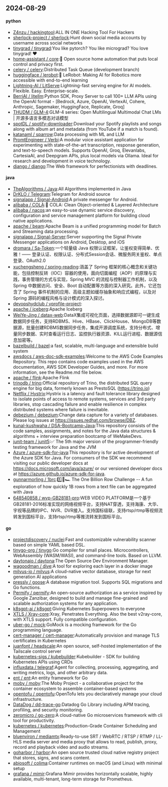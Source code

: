 ## 2024-08-29

#### python
* [Z4nzu / hackingtool](https://github.com/Z4nzu/hackingtool):ALL IN ONE Hacking Tool For Hackers
* [sherlock-project / sherlock](https://github.com/sherlock-project/sherlock):Hunt down social media accounts by username across social networks
* [tinygrad / tinygrad](https://github.com/tinygrad/tinygrad):You like pytorch? You like micrograd? You love tinygrad! ❤️
* [home-assistant / core](https://github.com/home-assistant/core):🏡 Open source home automation that puts local control and privacy first.
* [celery / celery](https://github.com/celery/celery):Distributed Task Queue (development branch)
* [huggingface / lerobot](https://github.com/huggingface/lerobot):🤗 LeRobot: Making AI for Robotics more accessible with end-to-end learning
* [Lightning-AI / LitServe](https://github.com/Lightning-AI/LitServe):Lightning-fast serving engine for AI models. Flexible. Easy. Enterprise-scale.
* [BerriAI / litellm](https://github.com/BerriAI/litellm):Python SDK, Proxy Server to call 100+ LLM APIs using the OpenAI format - [Bedrock, Azure, OpenAI, VertexAI, Cohere, Anthropic, Sagemaker, HuggingFace, Replicate, Groq]
* [THUDM / GLM-4](https://github.com/THUDM/GLM-4):GLM-4 series: Open Multilingual Multimodal Chat LMs | 开源多语言多模态对话模型
* [spotDL / spotify-downloader](https://github.com/spotDL/spotify-downloader):Download your Spotify playlists and songs along with album art and metadata (from YouTube if a match is found).
* [katanaml / sparrow](https://github.com/katanaml/sparrow):Data processing with ML and LLM
* [PromtEngineer / Verbi](https://github.com/PromtEngineer/Verbi):A modular voice assistant application for experimenting with state-of-the-art transcription, response generation, and text-to-speech models. Supports OpenAI, Groq, Elevanlabs, CartesiaAI, and Deepgram APIs, plus local models via Ollama. Ideal for research and development in voice technology.
* [django / django](https://github.com/django/django):The Web framework for perfectionists with deadlines.

#### java
* [TheAlgorithms / Java](https://github.com/TheAlgorithms/Java):All Algorithms implemented in Java
* [DrKLO / Telegram](https://github.com/DrKLO/Telegram):Telegram for Android source
* [signalapp / Signal-Android](https://github.com/signalapp/Signal-Android):A private messenger for Android.
* [alibaba / COLA](https://github.com/alibaba/COLA):🥤 COLA: Clean Object-oriented & Layered Architecture
* [alibaba / nacos](https://github.com/alibaba/nacos):an easy-to-use dynamic service discovery, configuration and service management platform for building cloud native applications.
* [apache / beam](https://github.com/apache/beam):Apache Beam is a unified programming model for Batch and Streaming data processing.
* [signalapp / Signal-Server](https://github.com/signalapp/Signal-Server):Server supporting the Signal Private Messenger applications on Android, Desktop, and iOS
* [dromara / Sa-Token](https://github.com/dromara/Sa-Token):一个轻量级 Java 权限认证框架，让鉴权变得简单、优雅！—— 登录认证、权限认证、分布式Session会话、微服务网关鉴权、单点登录、OAuth2.0
* [xuchengsheng / spring-reading](https://github.com/xuchengsheng/spring-reading):涵盖了 Spring 框架的核心概念和关键功能，包括控制反转（IOC）容器的使用，面向切面编程（AOP）的原理与实践，事务管理的方式与实现，Spring MVC 的流程与控制器工作机制，以及 Spring 中数据访问、安全、Boot 自动配置等方面的深入研究。此外，它还包含了 Spring 事件机制的应用、高级主题如缓存抽象和响应式编程，以及对 Spring 源码的编程风格与设计模式的深入探讨。
* [devopshydclub / vprofile-project](https://github.com/devopshydclub/vprofile-project):
* [apache / iceberg](https://github.com/apache/iceberg):Apache Iceberg
* [WeiYe-Jing / datax-web](https://github.com/WeiYe-Jing/datax-web):DataX集成可视化页面，选择数据源即可一键生成数据同步任务，支持RDBMS、Hive、HBase、ClickHouse、MongoDB等数据源，批量创建RDBMS数据同步任务，集成开源调度系统，支持分布式、增量同步数据、实时查看运行日志、监控执行器资源、KILL运行进程、数据源信息加密等。
* [bazelbuild / bazel](https://github.com/bazelbuild/bazel):a fast, scalable, multi-language and extensible build system
* [awsdocs / aws-doc-sdk-examples](https://github.com/awsdocs/aws-doc-sdk-examples):Welcome to the AWS Code Examples Repository. This repo contains code examples used in the AWS documentation, AWS SDK Developer Guides, and more. For more information, see the Readme.md file below.
* [apache / flink](https://github.com/apache/flink):Apache Flink
* [trinodb / trino](https://github.com/trinodb/trino):Official repository of Trino, the distributed SQL query engine for big data, formerly known as PrestoSQL (https://trino.io)
* [Netflix / Hystrix](https://github.com/Netflix/Hystrix):Hystrix is a latency and fault tolerance library designed to isolate points of access to remote systems, services and 3rd party libraries, stop cascading failure and enable resilience in complex distributed systems where failure is inevitable.
* [debezium / debezium](https://github.com/debezium/debezium):Change data capture for a variety of databases. Please log issues at https://issues.redhat.com/browse/DBZ.
* [kunal-kushwaha / DSA-Bootcamp-Java](https://github.com/kunal-kushwaha/DSA-Bootcamp-Java):This repository consists of the code samples, assignments, and notes for the Java data structures & algorithms + interview preparation bootcamp of WeMakeDevs.
* [junit-team / junit5](https://github.com/junit-team/junit5):✅ The 5th major version of the programmer-friendly testing framework for Java and the JVM
* [Azure / azure-sdk-for-java](https://github.com/Azure/azure-sdk-for-java):This repository is for active development of the Azure SDK for Java. For consumers of the SDK we recommend visiting our public developer docs at https://docs.microsoft.com/java/azure/ or our versioned developer docs at https://azure.github.io/azure-sdk-for-java.
* [gunnarmorling / 1brc](https://github.com/gunnarmorling/1brc):1️⃣🐝🏎️ The One Billion Row Challenge -- A fun exploration of how quickly 1B rows from a text file can be aggregated with Java
* [648540858 / wvp-GB28181-pro](https://github.com/648540858/wvp-GB28181-pro):WEB VIDEO PLATFORM是一个基于GB28181-2016标准实现的网络视频平台，支持NAT穿透，支持海康、大华、宇视等品牌的IPC、NVR、DVR接入。支持国标级联，支持rtsp/rtmp等视频流转发到国标平台，支持rtsp/rtmp等推流转发到国标平台。

#### go
* [projectdiscovery / nuclei](https://github.com/projectdiscovery/nuclei):Fast and customizable vulnerability scanner based on simple YAML based DSL.
* [tinygo-org / tinygo](https://github.com/tinygo-org/tinygo):Go compiler for small places. Microcontrollers, WebAssembly (WASM/WASI), and command-line tools. Based on LLVM.
* [daytonaio / daytona](https://github.com/daytonaio/daytona):The Open Source Dev Environment Manager.
* [wagoodman / dive](https://github.com/wagoodman/dive):A tool for exploring each layer in a docker image
* [milvus-io / milvus](https://github.com/milvus-io/milvus):A cloud-native vector database, storage for next generation AI applications
* [pressly / goose](https://github.com/pressly/goose):A database migration tool. Supports SQL migrations and Go functions.
* [Permify / permify](https://github.com/Permify/permify):An open-source authorization as a service inspired by Google Zanzibar, designed to build and manage fine-grained and scalable authorization systems for any application.
* [k8sgpt-ai / k8sgpt](https://github.com/k8sgpt-ai/k8sgpt):Giving Kubernetes Superpowers to everyone
* [XTLS / Xray-core](https://github.com/XTLS/Xray-core):Xray, Penetrates Everything. Also the best v2ray-core, with XTLS support. Fully compatible configuration.
* [uber-go / mock](https://github.com/uber-go/mock):GoMock is a mocking framework for the Go programming language.
* [cert-manager / cert-manager](https://github.com/cert-manager/cert-manager):Automatically provision and manage TLS certificates in Kubernetes
* [juanfont / headscale](https://github.com/juanfont/headscale):An open source, self-hosted implementation of the Tailscale control server
* [kubernetes-sigs / kubebuilder](https://github.com/kubernetes-sigs/kubebuilder):Kubebuilder - SDK for building Kubernetes APIs using CRDs
* [influxdata / telegraf](https://github.com/influxdata/telegraf):Agent for collecting, processing, aggregating, and writing metrics, logs, and other arbitrary data.
* [ent / ent](https://github.com/ent/ent):An entity framework for Go
* [moby / moby](https://github.com/moby/moby):The Moby Project - a collaborative project for the container ecosystem to assemble container-based systems
* [opentofu / opentofu](https://github.com/opentofu/opentofu):OpenTofu lets you declaratively manage your cloud infrastructure.
* [DataDog / dd-trace-go](https://github.com/DataDog/dd-trace-go):Datadog Go Library including APM tracing, profiling, and security monitoring.
* [zeromicro / go-zero](https://github.com/zeromicro/go-zero):A cloud-native Go microservices framework with cli tool for productivity.
* [kubernetes / kubernetes](https://github.com/kubernetes/kubernetes):Production-Grade Container Scheduling and Management
* [bluenviron / mediamtx](https://github.com/bluenviron/mediamtx):Ready-to-use SRT / WebRTC / RTSP / RTMP / LL-HLS media server and media proxy that allows to read, publish, proxy, record and playback video and audio streams.
* [goharbor / harbor](https://github.com/goharbor/harbor):An open source trusted cloud native registry project that stores, signs, and scans content.
* [abiosoft / colima](https://github.com/abiosoft/colima):Container runtimes on macOS (and Linux) with minimal setup
* [grafana / mimir](https://github.com/grafana/mimir):Grafana Mimir provides horizontally scalable, highly available, multi-tenant, long-term storage for Prometheus.
